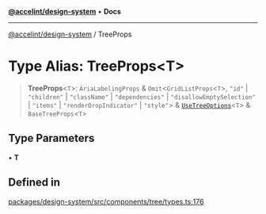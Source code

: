 [**@accelint/design-system**](../README.md) • **Docs**

***

[@accelint/design-system](../README.md) / TreeProps

# Type Alias: TreeProps\<T\>

> **TreeProps**\<`T`\>: `AriaLabelingProps` & `Omit`\<`GridListProps`\<`T`\>, `"id"` \| `"children"` \| `"className"` \| `"dependencies"` \| `"disallowEmptySelection"` \| `"items"` \| `"renderDropIndicator"` \| `"style"`\> & [`UseTreeOptions`](UseTreeOptions.md)\<`T`\> & `BaseTreeProps`\<`T`\>

## Type Parameters

• **T**

## Defined in

[packages/design-system/src/components/tree/types.ts:176](https://github.com/gohypergiant/standard-toolkit/blob/258694cea8ed8bbd956b3cf5da47c2c9debcf127/packages/design-system/src/components/tree/types.ts#L176)
